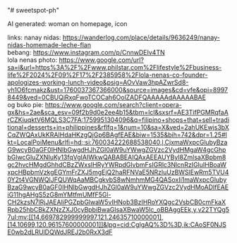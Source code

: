 "# sweetspot-ph" 

AI generated:
woman on homepage, icon

links:
nanay nidas: https://wanderlog.com/place/details/9636249/nanay-nidas-homemade-leche-flan  
bebang: https://www.instagram.com/p/CnnwDEIv4TN  
lola nenas photo: https://www.google.com/url?sa=i&url=https%3A%2F%2Fwww.philstar.com%2Flifestyle%2Fbusiness-life%2F2024%2F09%2F17%2F2385958%2Flola-nenas-co-founder-apologizes-working-lunch-video&psig=AOvVaw3hpAZwrSd8-yh1O6fcmakz&ust=1760037367366000&source=images&cd=vfe&opi=89978449&ved=0CBUQjRxqFwoTCOCah6OolZADFQAAAAAdAAAAABAE  
og buko pie: https://www.google.com/search?client=opera-gx&hs=2ae&sca_esv=09f2b9d0e2ee4b15&tbm=lcl&sxsrf=AE3TifPGMRqfaArCZKiuqktV6MQLS3C7FA:1759951304096&q=filipino+shops+that+sell+traditional+desserts+in+philippines&rflfq=1&num=10&sa=X&ved=2ahUKEwjs3bXCqZWQAxUkKRAIHdaHKzgQjGp6BAgfEAE&biw=1535&bih=742&dpr=1.25#lkt=LocalPoiMenu&rlfi=hd:;si:760034222688538040,l,CjxmaWxpcGlubyBzaG9wcyB0aGF0IHNlbGwgdHJhZGl0aW9uYWwgZGVzc2VydHMgaW4gcGhpbGlwcGluZXNIuKy13fqVgIAIWkwQABABEAIQAxAEEAUYByI8ZmlsaXBpbm8gc2hvcHMgdGhhdCBzZWxsIHRyYWRpdGlvbmFsIGRlc3NlcnRzIGluIHBoaWxpcHBpbmVzkgEGYmFrZXJ5mgEjQ2haRFNVaE5NRzluUzBWSlEwRm5TVU40Y2t4VGNWQlJFQUWqAaMBCgkvbS8wNmhmMG4QASoxIi1maWxpcGlubyBzaG9wcyB0aGF0IHNlbGwgdHJhZGl0aW9uYWwgZGVzc2VydHMoADIfEAEiG11hgAHgS5zG8mYMtfmUMfF5Gl-CH2kzsN7lRjJAEAIiPGZpbGlwaW5vIHNob3BzIHRoYXQgc2VsbCB0cmFkaXRpb25hbCBkZXNzZXJ0cyBpbiBwaGlsaXBwaW5lc_oBBAggEEk,y,v22TYQg57uI;mv:[[14.669782999999997,121.24635710000001],[14.10699,120.96157600000001]]&lpg=cid:CgIgAQ%3D%3D,ik:CAoSF0NJSE0wb2dLRUlDQWdJREJ2b0RxX3dF  